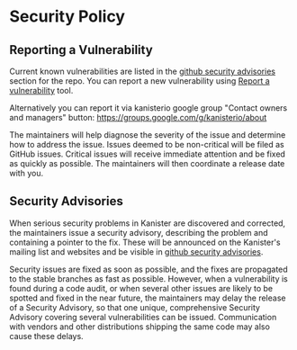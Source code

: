 # Security Policy

## Reporting a Vulnerability

Current known vulnerabilities are listed in the
[github security advisories](https://github.com/kanisterio/kanister/security/advisories) section for the repo.
You can report a new vulnerability using
[Report a vulnerability](https://github.com/kanisterio/kanister/security/advisories/new) tool.

Alternatively you can report it via kanisterio google group "Contact owners and managers" button: https://groups.google.com/g/kanisterio/about

The maintainers will help diagnose the severity of the issue and determine how
to address the issue. Issues deemed to be non-critical will be filed as GitHub
issues. Critical issues will receive immediate attention and be fixed as quickly
as possible. The maintainers will then coordinate a release date with you.

## Security Advisories

When serious security problems in Kanister are discovered and corrected, the
maintainers issue a security advisory, describing the problem and containing a
pointer to the fix. These will be announced on the Kanister's mailing list and
websites and be visible in [github security advisories](https://github.com/kanisterio/kanister/security/advisories).

Security issues are fixed as soon as possible, and the fixes are propagated to
the stable branches as fast as possible. However, when a vulnerability is found
during a code audit, or when several other issues are likely to be spotted and
fixed in the near future, the maintainers may delay the release of a Security
Advisory, so that one unique, comprehensive Security Advisory covering several
vulnerabilities can be issued. Communication with vendors and other
distributions shipping the same code may also cause these delays.
